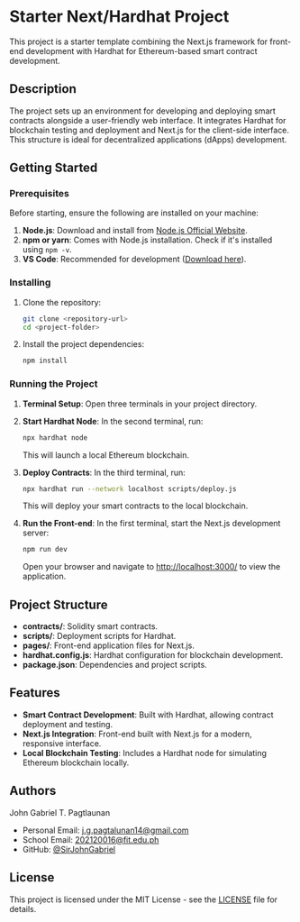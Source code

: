 # Starter Next/Hardhat Project

This project is a starter template combining the Next.js framework for front-end development with Hardhat for Ethereum-based smart contract development.

## Description

The project sets up an environment for developing and deploying smart contracts alongside a user-friendly web interface. It integrates Hardhat for blockchain testing and deployment and Next.js for the client-side interface. This structure is ideal for decentralized applications (dApps) development.

## Getting Started

### Prerequisites

Before starting, ensure the following are installed on your machine:

1. **Node.js**: Download and install from [Node.js Official Website](https://nodejs.org).
2. **npm or yarn**: Comes with Node.js installation. Check if it's installed using `npm -v`.
3. **VS Code**: Recommended for development ([Download here](https://code.visualstudio.com/)).

### Installing

1. Clone the repository:

   ```bash
   git clone <repository-url>
   cd <project-folder>
   ```

2. Install the project dependencies:

   ```bash
   npm install
   ```

### Running the Project

1. **Terminal Setup**: Open three terminals in your project directory.

2. **Start Hardhat Node**: In the second terminal, run:

   ```bash
   npx hardhat node
   ```

   This will launch a local Ethereum blockchain.

3. **Deploy Contracts**: In the third terminal, run:

   ```bash
   npx hardhat run --network localhost scripts/deploy.js
   ```

   This will deploy your smart contracts to the local blockchain.

4. **Run the Front-end**: In the first terminal, start the Next.js development server:

   ```bash
   npm run dev
   ```

   Open your browser and navigate to [http://localhost:3000/](http://localhost:3000/) to view the application.

## Project Structure

- **contracts/**: Solidity smart contracts.
- **scripts/**: Deployment scripts for Hardhat.
- **pages/**: Front-end application files for Next.js.
- **hardhat.config.js**: Hardhat configuration for blockchain development.
- **package.json**: Dependencies and project scripts.

## Features

- **Smart Contract Development**: Built with Hardhat, allowing contract deployment and testing.
- **Next.js Integration**: Front-end built with Next.js for a modern, responsive interface.
- **Local Blockchain Testing**: Includes a Hardhat node for simulating Ethereum blockchain locally.

## Authors

John Gabriel T. Pagtlaunan  
- Personal Email: j.g.pagtalunan14@gmail.com
- School Email: 202120016@fit.edu.ph
- GitHub: [@SirJohnGabriel](https://github.com/SirJohnGabriel)

## License

This project is licensed under the MIT License - see the [LICENSE](LICENSE) file for details.